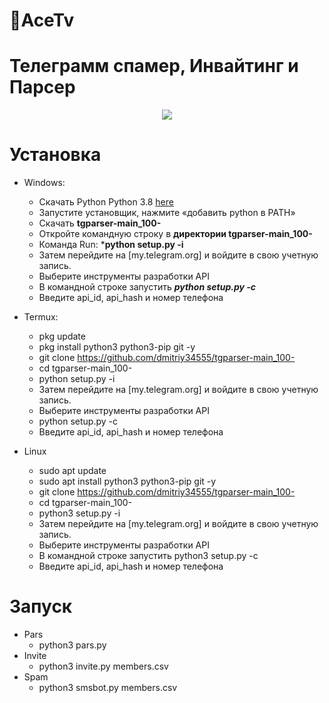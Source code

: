 🧾AceTv
===================================
Телеграмм спамер, Инвайтинг и Парсер
===================================
<p align="center">
  <img src="https://cdn.pixabay.com/photo/2017/10/24/07/12/hacker-2883632_960_720.jpg">
</p>

# Установка
* Windows:
  * Скачать Python Python 3.8 [here](https://www.python.org/downloads/release/python-38) 
  * Запустите установщик, нажмите «добавить python в PATH»
  * Скачать **tgparser-main_100-**
  * Откройте командную строку в **директории tgparser-main_100-**
  * Команда Run: ***python setup.py -i**
  * Затем перейдите на [my.telegram.org] и войдите в свою учетную запись.
  * Выберите инструменты разработки API
  * В командной строке запустить ***python setup.py -c***
  * Введите api_id, api_hash и номер телефона
  
* Termux:
  *  pkg update
  *  pkg install python3 python3-pip git -y
  *  git clone https://github.com/dmitriy34555/tgparser-main_100-
  *  cd tgparser-main_100-
  *  python setup.py -i
  *  Затем перейдите на [my.telegram.org] и войдите в свою учетную запись.
  *  Выберите инструменты разработки API
  *  python setup.py -c
  *  Введите api_id, api_hash и номер телефона
* Linux
  *  sudo apt update
  *  sudo apt install python3 python3-pip git -y
  *  git clone https://github.com/dmitriy34555/tgparser-main_100-
  *  cd tgparser-main_100-
  *  python3 setup.py -i
  *  Затем перейдите на [my.telegram.org] и войдите в свою учетную запись.
  *  Выберите инструменты разработки API
  *  В командной строке запустить python3 setup.py -c
  *  Введите api_id, api_hash и номер телефона

# Запуск
* Pars
  * python3 pars.py
* Invite
  * python3 invite.py members.csv
* Spam
  * python3 smsbot.py members.csv




